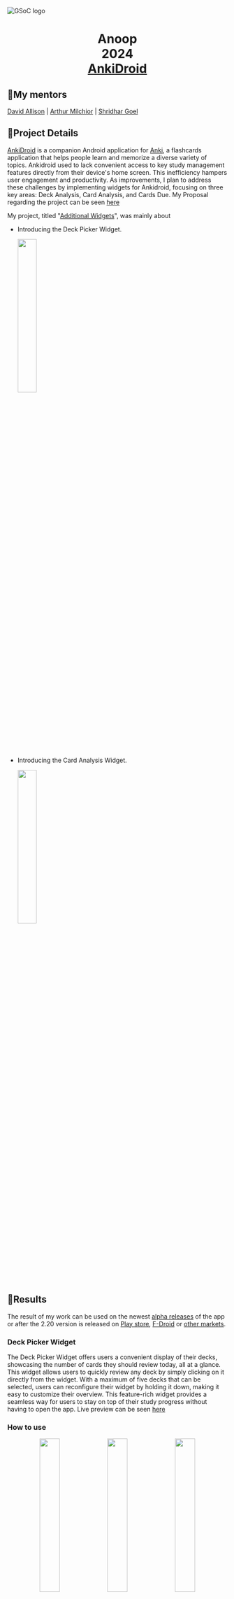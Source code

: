![GSoC logo](https://developers.google.com/open-source/gsoc/resources/downloads/GSoC-logo-horizontal.svg)

<h1 align="center">Anoop<br>2024<br> 
  <a href="[AnkiDroid](https://github.com/ankidroid/Anki-Android)">AnkiDroid</a> </h1>


## 🌼My mentors
[David Allison](https://github.com/david-allison) | [Arthur Milchior](https://github.com/Arthur-Milchior) | [Shridhar Goel](https://github.com/ShridharGoel)

## 🌸Project Details

[AnkiDroid](https://github.com/ankidroid/Anki-Android) is a companion Android application for [Anki](https://github.com/ankitects/anki), a 
flashcards application that helps people learn and memorize a diverse variety of topics. 
Ankidroid used to lack convenient access to key study management features directly from their device's home screen. 
This inefficiency hampers user engagement and productivity. As improvements, I plan to address these challenges by implementing widgets for Ankidroid, focusing on three key areas: Deck Analysis, Card Analysis, and Cards Due.
My Proposal regarding the project can be seen [here](https://docs.google.com/document/d/1VLYzRhUfZdcgRViFrj_w5ASLvzz448aISbgRCdpIafE/edit?usp=sharing)

My project, titled "[Additional Widgets](https://summerofcode.withgoogle.com/programs/2024/projects/w1n3pqnM)", was mainly about
* Introducing the Deck Picker Widget.
  <p align="left">
    <img alt="" src="files/DeckPicker.png" width="30%" height="30%">
  </p>
* Introducing the Card Analysis Widget.
    <p align="left">
    <img alt="" src="files/CardAnalysis.png" width="30%" height="30%">
    </p>

## 🌻Results

The result of my work can be used on the newest [alpha releases](https://github.com/ankidroid/Anki-Android/releases) of the app or after the 2.20 version is released on [Play store](https://play.google.com/store/apps/details?id=com.ichi2.anki), [F-Droid](https://f-droid.org/packages/com.ichi2.anki/) or [other markets](https://github.com/ankidroid/Anki-Android#install).

### Deck Picker Widget
The Deck Picker Widget offers users a convenient display of their decks, showcasing the number of cards they should review today, all at a glance. 
This widget allows users to quickly review any deck by simply clicking on it directly from the widget. With a maximum of five decks that can be selected, 
users can reconfigure their widget by holding it down, making it easy to customize their overview. This feature-rich widget provides a seamless way for users to stay
on top of their study progress without having to open the app. Live preview can be seen [here](https://youtube.com/shorts/QCXAqqLnJfo)

### How to use
<p align="center">
    <img alt="" src="files/D1.png" width="30%" height="30%">   
    <img alt="" src="files/D2.png" width="30%" height="30%">
    <img alt="" src="files/D3.png" width="30%" height="30%">
</p>

<p align="center">
    <img alt="" src="files/D4.png" width="30%" height="30%">
    <img alt="" src="files/D5.png" width="30%" height="30%">
</p>

### Card Analysis Widget
The Card Analysis Widget delivers a detailed view of a single deck, presenting the number of cards they should review today. Unlike the Deck Picker Widget,
which covers multiple decks, this widget is dedicated to offering an in-depth focus on one specific deck. Users can personalize their widget by pressing and holding it,
making it a straightforward tool for staying engaged with their study routine directly from the home screen, without the need to open the app. Live preview can be seen [here](https://youtube.com/shorts/wriIqi-N-QU)

### How to use 

<p align="center">
    <img alt="" src="files/C1.png" width="30%" height="30%">
    <img alt="" src="files/C2.png" width="30%" height="30%">
</p>

## Working
Since both the Deck Picker Widget and the Card Analysis Widget function similarly, as outlined in the mind map below, their operation can be easily understood in the same context as
<p align="center">
    <img alt="" src="files/MapRe.svg" width="100%" height="100%">
</p>


## 📂 Pull Requests

Here's a list of the pull requests I created during GSoC 2024:

1. [[GSoC'24] Introducing AnalyticsWidgetProvider as ancestor of all widget classes. #16545](https://github.com/ankidroid/Anki-Android/pull/16545)
2. [[GSoC'24] Deck Picker Widget #16450](https://github.com/ankidroid/Anki-Android/pull/16450)
3. [[GSoC'24] Card Analysis Widget . #16982](https://github.com/ankidroid/Anki-Android/pull/16982)

## ✨ Outcome

This project successfully elevated the AnkiDroid app by implementing the Deck Picker and Card Analysis Widgets, delivering a more refined and accessible experience. These additions are designed to enhance user engagement, making it easier to monitor and manage study sessions directly from the home screen.
Note: I checked for accessibility issues using the Android Accessibility Scanner to ensure that the widgets provide an accessible experience for all users.

## 🌼Future Plans
I plan to continue contributing to the AnkiDroid community, but not being that much active for next two months. While I reduced the scope of my project to focus on the Deck Picker and Card Analysis Widget, I look forward to exploring the possibility of implementing the left widget post-GSoC.
